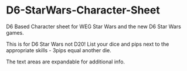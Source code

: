 D6-StarWars-Character-Sheet
===========================

D6 Based Character sheet for WEG Star Wars and the new D6 Star Wars games.

This is for D6 Star Wars not D20!
List your dice and pips next to the appropriate skills -  3pips equal another die.

The text areas are expandable for additional info.  
